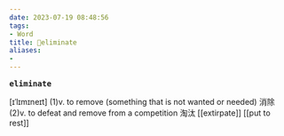 ```yaml
---
date: 2023-07-19 08:48:56
tags: 
- Word
title: 📖eliminate
aliases: 
- 
---
```


<pre><strong>eliminate</strong></pre>
[ɪˈlɪmɪneɪt]
(1)v. to remove (something that is not wanted or needed) 消除
(2)v. to defeat and remove from a competition 淘汰
[[extirpate]]
[[put to rest]]